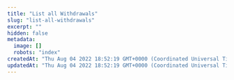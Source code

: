 ```yaml
---
title: "List all Withdrawals"
slug: "list-all-withdrawals"
excerpt: ""
hidden: false
metadata: 
  image: []
  robots: "index"
createdAt: "Thu Aug 04 2022 18:52:19 GMT+0000 (Coordinated Universal Time)"
updatedAt: "Thu Aug 04 2022 18:52:19 GMT+0000 (Coordinated Universal Time)"
---
```

